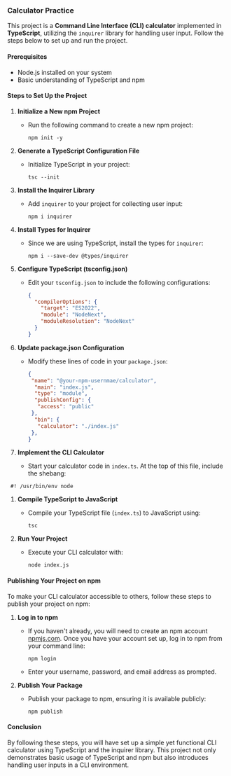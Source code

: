 ### **Calculator Practice**

This project is a **Command Line Interface (CLI) calculator** implemented in **TypeScript**, utilizing the `inquirer` library for handling user input. Follow the steps below to set up and run the project.

#### **Prerequisites**

- Node.js installed on your system
- Basic understanding of TypeScript and npm

#### **Steps to Set Up the Project**

1. **Initialize a New npm Project**
   - Run the following command to create a new npm project:
     ```
     npm init -y
     ```

2. **Generate a TypeScript Configuration File**
   - Initialize TypeScript in your project:
     ```
     tsc --init
     ```

3. **Install the Inquirer Library**
   - Add `inquirer` to your project for collecting user input:
     ```
     npm i inquirer
     ```

4. **Install Types for Inquirer**
   - Since we are using TypeScript, install the types for `inquirer`:
     ```
     npm i --save-dev @types/inquirer
     ```

5. **Configure TypeScript (tsconfig.json)**
   - Edit your `tsconfig.json` to include the following configurations:
     ```json
     {
       "compilerOptions": {
         "target": "ES2022",
         "module": "NodeNext",
         "moduleResolution": "NodeNext"
       }
     }
     ```

6. **Update package.json Configuration**
   - Modify these lines of code in your `package.json`:
     ```json
     {
      "name": "@your-npm-usernmae/calculator", 
       "main": "index.js",
       "type": "module",
       "publishConfig": {
        "access": "public"
      },
       "bin": {
        "calculator": "./index.js"
      },
     }
     ```

7. **Implement the CLI Calculator**
   - Start your calculator code in `index.ts`. At the top of this file, include the shebang:
  ```
   #! /usr/bin/env node
  ```

1. **Compile TypeScript to JavaScript**
   - Compile your TypeScript file (`index.ts`) to JavaScript using:
     ```
     tsc
     ```

2. **Run Your Project**
   - Execute your CLI calculator with:
     ```
     node index.js
     ```

#### **Publishing Your Project on npm**

To make your CLI calculator accessible to others, follow these steps to publish your project on npm:

1. **Log in to npm**
   - If you haven't already, you will need to create an npm account [npmjs.com](npmjs.com). Once you have your account set up, log in to npm from your command line:
     ```
     npm login
     ```
   - Enter your username, password, and email address as prompted.

2. **Publish Your Package**
   - Publish your package to npm, ensuring it is available publicly:
     ```
     npm publish
     ```

#### **Conclusion**

By following these steps, you will have set up a simple yet functional CLI calculator using TypeScript and the inquirer library. This project not only demonstrates basic usage of TypeScript and npm but also introduces handling user inputs in a CLI environment.
